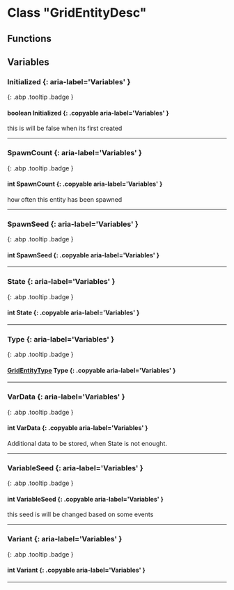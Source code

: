 # Class "GridEntityDesc"
## Functions
## Variables
### Initialized {: aria-label='Variables' }
[ ](#){: .abp .tooltip .badge }
#### boolean Initialized  {: .copyable aria-label='Variables' }
this is will be false when its first created 
___ 
### SpawnCount {: aria-label='Variables' }
[ ](#){: .abp .tooltip .badge }
#### int SpawnCount  {: .copyable aria-label='Variables' }
how often this entity has been spawned 
___ 
### SpawnSeed {: aria-label='Variables' }
[ ](#){: .abp .tooltip .badge }
#### int SpawnSeed  {: .copyable aria-label='Variables' }

___ 
### State {: aria-label='Variables' }
[ ](#){: .abp .tooltip .badge }
#### int State  {: .copyable aria-label='Variables' }

___ 
### Type {: aria-label='Variables' }
[ ](#){: .abp .tooltip .badge }
#### [GridEntityType](../enums/GridEntityType) Type  {: .copyable aria-label='Variables' }

___ 
### VarData {: aria-label='Variables' }
[ ](#){: .abp .tooltip .badge }
#### int VarData  {: .copyable aria-label='Variables' }
Additional data to be stored, when State is not enought. 
___ 
### VariableSeed {: aria-label='Variables' }
[ ](#){: .abp .tooltip .badge }
#### int VariableSeed  {: .copyable aria-label='Variables' }
this seed is will be changed based on some events 
___ 
### Variant {: aria-label='Variables' }
[ ](#){: .abp .tooltip .badge }
#### int Variant  {: .copyable aria-label='Variables' }

___ 
